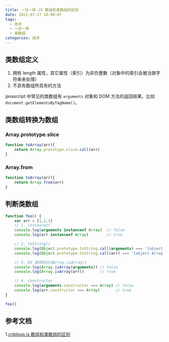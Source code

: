 ```yaml
---
title: 一日一练-JS 数组和类数组的区别
date: 2021-07-27 18:00:07
tags:
  - 技术
  - 一日一练
  - 类数组
categories: 技术
---
```


## 类数组定义
1. 拥有 length 属性，其它属性（索引）为非负整数（对象中的索引会被当做字符串来处理）
2. 不具有数组所具有的方法

<!--more-->

javascript 中常见的类数组有 `arguments` 对象和 DOM 方法的返回结果。比如 `document.getElementsByTagName()`。

## 类数组转换为数组
### Array.prototype.slice
```js
function toArray(arr){
    return Array.prototype.slice.call(arr)
}
```

### Array.from
```js
function toArray(arr){
    return Array.from(arr)
}
```

## 判断类数组
```js
function foo() {
    var arr = [1,2,3]
    // 1. instanceof
    console.log(arguments instanceof Array)  // false
    console.log(arr instanceof Array)        // true

    // 2. toString()
    console.log(Object.prototype.toString.call(arguments) === '[object Array]') // false
    console.log(Object.prototype.toString.call(arr) === '[object Array]') // true

    // 3. ES 提供的方法Array.isArray()
    console.log(Array.isArray(arguments)) // false
    console.log(Array.isArray(arr))       // true

    // 4. constructor
    console.log(arguments.constructor === Array) // false
    console.log(arr.constructor === Array)       // true
}

foo()
```
## 参考文档
1.[cnblogs js 数组和类数组的区别](https://www.cnblogs.com/jiayeyuan/p/10886568.html)